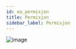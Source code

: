 ```yaml
---
id: ea_permisjon
title: Permisjon
sidebar_label: Permisjon
---
```


![image](/iskole/img/elev_permisjon.png)
